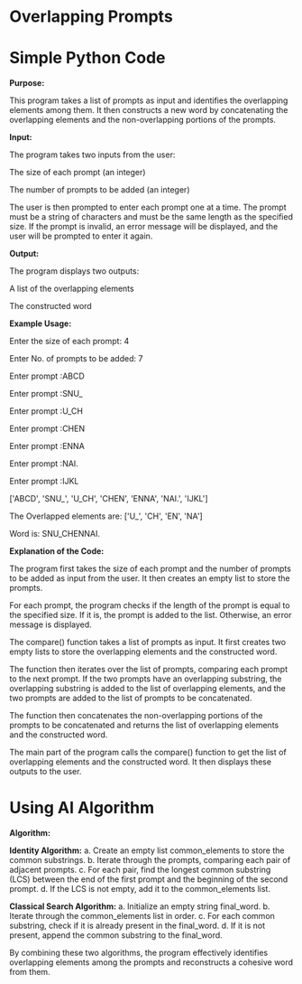 # Overlapping Prompts

# Simple Python Code

**Purpose:**

This program takes a list of prompts as input and identifies the
overlapping elements among them. It then constructs a new word by
concatenating the overlapping elements and the non-overlapping portions
of the prompts.

**Input:**

The program takes two inputs from the user:

The size of each prompt (an integer)

The number of prompts to be added (an integer)

The user is then prompted to enter each prompt one at a time. The prompt
must be a string of characters and must be the same length as the
specified size. If the prompt is invalid, an error message will be
displayed, and the user will be prompted to enter it again.

**Output:**

The program displays two outputs:

A list of the overlapping elements

The constructed word

**Example Usage:**

Enter the size of each prompt: 4

Enter No. of prompts to be added: 7

Enter prompt :ABCD

Enter prompt :SNU\_

Enter prompt :U_CH

Enter prompt :CHEN

Enter prompt :ENNA

Enter prompt :NAI.

Enter prompt :IJKL

\[\'ABCD\', \'SNU\_\', \'U_CH\', \'CHEN\', \'ENNA\', \'NAI.\',
\'IJKL\'\]

The Overlapped elements are: \[\'U\_\', \'CH\', \'EN\', \'NA\'\]

Word is: SNU_CHENNAI.

**Explanation of the Code:**

The program first takes the size of each prompt and the number of
prompts to be added as input from the user. It then creates an empty
list to store the prompts.

For each prompt, the program checks if the length of the prompt is equal
to the specified size. If it is, the prompt is added to the list.
Otherwise, an error message is displayed.

The compare() function takes a list of prompts as input. It first
creates two empty lists to store the overlapping elements and the
constructed word.

The function then iterates over the list of prompts, comparing each
prompt to the next prompt. If the two prompts have an overlapping
substring, the overlapping substring is added to the list of overlapping
elements, and the two prompts are added to the list of prompts to be
concatenated.

The function then concatenates the non-overlapping portions of the
prompts to be concatenated and returns the list of overlapping elements
and the constructed word.

The main part of the program calls the compare() function to get the
list of overlapping elements and the constructed word. It then displays
these outputs to the user.

# Using AI Algorithm

**Algorithm:**

**Identity Algorithm:**
a. Create an empty list common_elements to store the common substrings.
b. Iterate through the prompts, comparing each pair of adjacent prompts.
c. For each pair, find the longest common substring (LCS) between the end of the first prompt and the beginning of the second prompt.
d. If the LCS is not empty, add it to the common_elements list.

**Classical Search Algorithm:**
a. Initialize an empty string final_word.
b. Iterate through the common_elements list in order.
c. For each common substring, check if it is already present in the final_word.
d. If it is not present, append the common substring to the final_word.

By combining these two algorithms, the program effectively identifies overlapping elements among the prompts and reconstructs a cohesive word from them.
